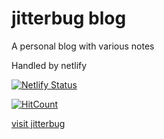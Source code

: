 # jitterbug blog

A personal blog with various notes

Handled by netlify

[![Netlify Status](https://api.netlify.com/api/v1/badges/d887e430-6f12-474b-8a53-319833e845d4/deploy-status)](https://app.netlify.com/sites/naughty-swanson-b25394/deploys)

[![HitCount](http://hits.dwyl.com/nicksiv/jitterbug.svg)](http://hits.dwyl.com/nicksiv/jitterbug)


[visit jitterbug](https://jitterbug.cc)
